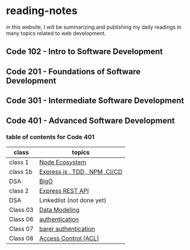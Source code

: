 # reading-notes

in this website, I will be summarizing and publishing my daily readings in many topics related to web development.

## Code 102 - Intro to Software Development

## Code 201 - Foundations of Software Development

## Code 301 - Intermediate Software Development

## Code 401 - Advanced Software Development

### table of contents for Code 401

| class    | topics                                                          |
| -------- | --------------------------------------------------------------- |
| class 1  | [Node Ecosystem](./class-1/NodeEcosystem.md)                    |
| class 1b | [Express js , TDD , NPM ,CI/CD](./class-1b/TDD-CICD.md)         |
| DSA      | [BigO](./DSA/BigO/BigO.md)                                      |
| class 2  | [Express REST API](./class-2/REST-API.md)                       |
| DSA      | Linkedlist (not done yet)                                       |
| Class 03 | [Data Modeling](./class-3/Data-Modeling.md)                     |
| Class 06 | [authentication](./class-6/Authentication.md)                   |
| Class 07 | [barer authentication](./class-7/barer-authentication.md)       |
| Class 08 | [Access Control (ACL)](./class-8/Access-Control.md) |
